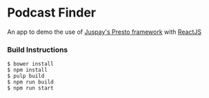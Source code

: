 # Podcast Finder
An app to demo the use of [Juspay's Presto framework](https://github.com/juspay/purescript-presto) with [ReactJS](https://github.com/facebook/react)

### Build Instructions 
```
$ bower install 
$ npm install 
$ pulp build
$ npm run build
$ npm run start 
```
